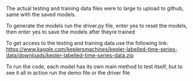 The actual testing and training data files were to large to upload to github, same with the saved models.

To generate the models run the driver.py file, enter yes to reset the models, then enter yes to save the models after theyre trained

To get access to the testing and training data use the following link:
https://www.kaggle.com/keplersmachines/kepler-labelled-time-series-data/downloads/kepler-labelled-time-series-data.zip

To run the code, each model has its own main method to test itself, but to see it all in action run the demo file or the driver file
